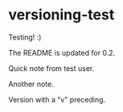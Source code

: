 # versioning-test
Testing! :)

The README is updated for 0.2.

Quick note from test user.

Another note.

Version with a "v" preceding.
